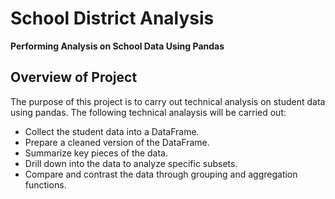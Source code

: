 # School District Analysis
**Performing Analysis on School Data Using Pandas**

  ## Overview of Project
  The purpose of this project is to carry out technical analysis on student data using pandas. The following technical analaysis will be carried out:
  + Collect the student data into a DataFrame.
  + Prepare a cleaned version of the DataFrame.
  + Summarize key pieces of the data.
  + Drill down into the data to analyze specific subsets.
  + Compare and contrast the data through grouping and aggregation functions.
